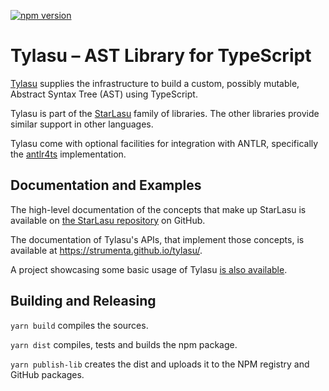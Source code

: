 [![npm version](https://badge.fury.io/js/%40strumenta%2Ftylasu.svg)](https://badge.fury.io/js/%40strumenta%2Ftylasu)

# Tylasu – AST Library for TypeScript

[Tylasu](https://github.com/Strumenta/tylasu) supplies the infrastructure to build a custom, possibly mutable, Abstract Syntax Tree (AST) using TypeScript.

Tylasu is part of the [StarLasu](https://github.com/Strumenta/StarLasu) family of libraries. The other libraries provide
similar support in other languages.

Tylasu come with optional facilities for integration with ANTLR, specifically the 
[antlr4ts](https://github.com/tunnelvisionlabs/antlr4ts) implementation.

## Documentation and Examples

The high-level documentation of the concepts that make up StarLasu is available on [the StarLasu repository](https://github.com/Strumenta/StarLasu) on GitHub.

The documentation of Tylasu's APIs, that implement those concepts, is available at https://strumenta.github.io/tylasu/.

A project showcasing some basic usage of Tylasu [is also available](https://github.com/Strumenta/tylasu-hello-world).

## Building and Releasing

`yarn build` compiles the sources.

`yarn dist` compiles, tests and builds the npm package.

`yarn publish-lib` creates the dist and uploads it to the NPM registry and GitHub packages.
